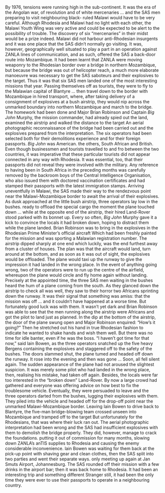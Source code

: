 By 1976, tensions were running high in the sub-continent. It was the era of the Angolan war, of revolution and of white mercenaries ... and the SAS men preparing to visit neighbouring black- ruled Malawi would have to be very careful.
Although Rhodesia and Malawi had no light with each other, the Malawi Youth Wing was very active and could be expected to be alert to the possibility of trouble. The discovery of six “mercenaries” in their midst would be a prize indeed.
Malawi did not harbour anti-Rhodesian insurgents and it was one place that the SAS didn’t normally go visiting. It was, however, geographically well situated to play a part in an operation against ZANLA lines of communication, and as such, offered the SAS a back-door route into Mozambique.
It had been learnt that ZANLA were moving weaponry to the Rhodesian border over a bridge in northern Mozambique, but because the bridge was out of helicopter  reach, a much more elaborate manoeuvre was necessary to get the SAS saboteurs and their explosives to the target. Thus it was that six SAS men landed one of the most interesting missions that year.
Passing themselves off as tourists, they were to fly to the Malawian capital of Blantyre ... then travel down to the border with Mozambique in hired transport, where, after taking delivery of a consignment of explosives at a bush airstrip, they would nip across the unmarked boundary into northern Mozambique and march to the bridge.
The homework had been done and Major Brian Robinson and Captain _Big John_ Murphy, the mission commander, had already spied out the land, examined the airstrip and walked the distance to the target An aerial photographic reconnaissance of the bridge had been carried out and the explosives prepared from the interpretation.
The six operators had been selected both for their demolitions experience and for their foreign passports. _Big John_ was American. the others, South African and British.
Even though businessmen and tourists travelled to and fro between the two countries, it was imperative that these particular tourists did not appear connected in any way with Rhodesia. It was essential, too, that their passports did not reveal they were involved with the military.
Any reference to having been in South Africa in the preceding months was carefully removed by the backroom boys of the Central Intelligence Organisation, who also issued them with doctored vaccination certificates and had stamped their passports with the latest immigration stamps.
Arriving uneventfully in Malawi, the SAS made their way to the rendezvous point near the Malawi-Mozambique border to await the arrival of their explosives.
As dusk approached at the little bush airstrip, three operators lay low in the bushes. ready to offload the special cargo the moment the plane touched down ... while at the opposite end of the airstrip, their hired Land-Rover stood parked with its bonnet up. Every so often, _Big John_ Murphy gave it a kick to convince the locals it had broken down, hoping to distract them while the plane landed.
Brian Robinson was to bring in the explosives in the Rhodesian Prime Minister’s official aircraft Which had been freshly painted for the mission and was sporting a Malawian registration number.
The airstrip dipped sharply at one end which luckily, was the end furthest away from a cluster of houses.
The plan was that the aircraft would land, turn around at the bottom, and as soon as it was out of sight, the explosives would be offloaded. The plane would taxi up the runway to give the impression it had landed in the wrong place.
In the event of anything going wrong, two of the operators were to run up the centre of the airfield, whereupon the plane would circle and fly home again without landing.
Precisely at the appointed time, the three SAS men waiting in the bushes heard the hum of a plane coming from the south.
As they glanced down the airstrip to check all was well, they saw to their horror two Africans sprinting down the runway. It was their signal that something was amiss: that the mission was off ... and it couldn’t have happened at a worse time.
But fortunately good luck was with them. It wasn’t yet dark and Brian Robinson was able to see that the men running along the airstrip were Africans and got the pilot to land just as planned.
In the dip at the bottom of the airstrip, the door of the plane swung open and Major Robinson enquired: “How’s it going?” Then he stretched out his hand in true Rhodesian fashion to indicate he wanted to shake hands and wish them well. But there was no time for idle banter, even if he was the boss.
“I haven’t got time for that now,” said lain Bowen, as the three operators snatched up the five heavy Bergens containing the explosives and staggered off to the safety of the bushes.
The doors slammed shut, the plane tumed and headed off down the runway. It rose into the evening and then was gone ... Soon, all fell silent again.
The sudden appearance of the plane had not aroused the slightest suspicion. It was merely some pilot who had landed in the wrong place, then, realising his mistake, had taken off again.
Besides, the locals were far too interested in the “broken down” Land-Rover. By now a large crowd had gathered and everyone was offering advice on how best to fix the troublesome vehicle.
Eventually, they were persuaded to leave and the three operators darted from the bushes, lugging their explosives with them. They piled into the vehicle and headed off for the drop-off point near the unmarked Malawi-Mozambique border.
Leaving Iain Bowen to drive back to Blantyre, the five-man bridge-blowing team crossed unseen into Mozambique and tramped off to the target But unfortunately for the Rhodesians, that was where their luck ran out. The aerial photographic interpretation had been wrong and the SAS had insufficient explosives with them to demolish the bridge properly. They did, however, manage to crack the foundations. putting it out of commission for many months, slowing down ZANLA’s anTIS supplies to Rhodesia and causing the enemy considerable inconvenience.
lain Bowen was waiting for them back at the pick-up point with shaving gear and clean clothes, then the SAS split into two parties and went their separate ways. only meeting up again at Jan Smuts Airport, Johannesburg.
The SAS rounded off their mission with a few drinks in the airport bar; then it was back home to Rhodesia. It had been an interesting trip and something different Stranger still, it had been the only time they were ever to use their passports to operate in a neighbouring country.
